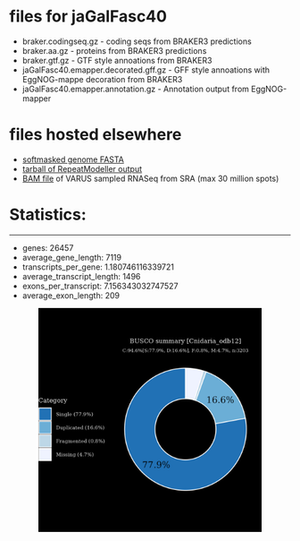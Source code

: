 # files for jaGalFasc40

* braker.codingseq.gz - coding seqs from BRAKER3 predictions
* braker.aa.gz - proteins from BRAKER3 predictions
* braker.gtf.gz - GTF style annoations from BRAKER3
* jaGalFasc40.emapper.decorated.gff.gz - GFF style annoations with EggNOG-mappe decoration from BRAKER3
* jaGalFasc40.emapper.annotation.gz - Annotation output from EggNOG-mapper

# files hosted elsewhere
* [softmasked genome FASTA](https://asg_hubs.cog.sanger.ac.uk/jaGalFasc40/jaGalFasc40.fa.masked)
* [tarball of RepeatModeller output](https://asg_hubs.cog.sanger.ac.uk/jaGalFasc40/jaGalFasc40.tar.xz)
* [BAM file](https://asg_hubs.cog.sanger.ac.uk/jaGalFasc40/VARUS_modified.bam) of VARUS sampled RNASeq from SRA (max 30 million spots)

# Statistics:

---
 * genes: 26457
 * average_gene_length: 7119
 * transcripts_per_gene: 1.180746116339721
 * average_transcript_length: 1496
 * exons_per_transcript: 7.156343032747527
 * average_exon_length: 209


<div style="text-align: center;">
  <img src="jaGalFasc40_busco.jpeg" alt="Plot of BUSCO results" width="400"/>
</div>

